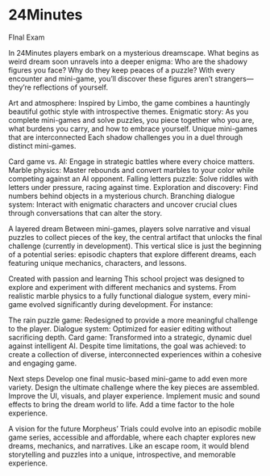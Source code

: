 # 24Minutes
 FInal Exam

In 24Minutes players embark on a mysterious dreamscape. What begins as weird dream soon unravels into a deeper enigma: Who are the shadowy figures you face? Why do they keep peaces of a puzzle? With every encounter and mini-game, you’ll discover these figures aren’t strangers—they’re reflections of yourself.

Art and atmosphere: Inspired by Limbo, the game combines a hauntingly beautiful gothic style with introspective themes.
Enigmatic story: As you complete mini-games and solve puzzles, you piece together who you are, what burdens you carry, and how to embrace yourself.
Unique mini-games that are interconnected 
Each shadow challenges you in a duel through distinct mini-games.

Card game vs. AI: Engage in strategic battles where every choice matters.
Marble physics: Master rebounds and convert marbles to your color while competing against an AI opponent.
Falling letters puzzle: Solve riddles with letters under pressure, racing against time.
Exploration and discovery: Find numbers behind objects in a mysterious church.
Branching dialogue system: Interact with enigmatic characters and uncover crucial clues through conversations that can alter the story.

A layered dream
Between mini-games, players solve narrative and visual puzzles to collect pieces of the key, the central artifact that unlocks the final challenge (currently in development). This vertical slice is just the beginning of a potential series: episodic chapters that explore different dreams, each featuring unique mechanics, characters, and lessons.

Created with passion and learning
This school project was designed to explore and experiment with different mechanics and systems. From realistic marble physics to a fully functional dialogue system, every mini-game evolved significantly during development. For instance:

The rain puzzle game: Redesigned to provide a more meaningful challenge to the player.
Dialogue system: Optimized for easier editing without sacrificing depth.
Card game: Transformed into a strategic, dynamic duel against intelligent AI.
Despite time limitations, the goal was achieved: to create a collection of diverse, interconnected experiences within a cohesive and engaging game.

Next steps
Develop one final music-based mini-game to add even more variety.
Design the ultimate challenge where the key pieces are assembled.
Improve the UI, visuals, and player experience.
Implement music and sound effects to bring the dream world to life.
Add a time factor to the hole experience.

A vision for the future
Morpheus’ Trials could evolve into an episodic mobile game series, accessible and affordable, where each chapter explores new dreams, mechanics, and narratives. Like an escape room, it would blend storytelling and puzzles into a unique, introspective, and memorable experience.
